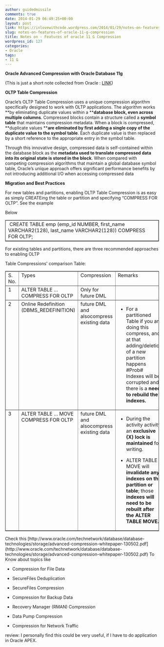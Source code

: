 ```yaml
---
author: guidedmissile
comments: true
date: 2014-01-29 06:49:25+00:00
layout: post
link: https://inlovewithcode.wordpress.com/2014/01/29/notes-on-features-of-oracle-11-g-compression/
slug: notes-on-features-of-oracle-11-g-compression
title: Notes on - Features of oracle 11 G Compression
wordpress_id: 127
categories:
- Oracle
tags:
- 11 G
---
```


**Oracle Advanced Compression with Oracle Database 11g**

(This is just a short note collected from Oracle : [LINK](http://www.oracle.com/technetwork/database/database-technologies/storage/advanced-compression-whitepaper-130502.pdf))

**OLTP Table Compression**

Oracle’s OLTP Table Compression uses a unique compression algorithm specifically designed to work with OLTP applications. The algorithm works **by eliminating duplicate values within a ****database block, even across multiple columns**. Compressed blocks contain a structure called a **symbol table** that maintains compression metadata. When a block is compressed, **duplicate values ****are eliminated by first adding a single copy of the duplicate value to the symbol table**. Each duplicate value is then replaced by a short reference to the appropriate entry in the symbol table.

Through this innovative design, compressed data is self-contained within the database block as the **metadata used to translate compressed data into its original state is stored in the block**. When compared with competing compression algorithms that maintain a global database symbol table, Oracle’s unique approach offers significant performance benefits by not introducing additional I/O when accessing compressed data

**Migration and Best Practices**

For new tables and partitions, enabling OLTP Table Compression is as easy as simply CREATEing the table or partition and specifying “COMPRESS FOR OLTP”. See the example

Below
<table cellpadding="0" cellspacing="0" border="1" >
<tbody >
<tr >

<td width="620" valign="top" > CREATE TABLE emp (emp_id NUMBER, first_name VARCHAR2(128), last_name VARCHAR2(128)) COMPRESS FOR OLTP;
</td>
</tr>
</tbody>
</table>
For existing tables and partitions, there are three recommended approaches to enabling OLTP

Table Compressions' comparison Table:
<table cellpadding="0" width="619" cellspacing="0" border="1" >
<tbody >
<tr >

<td width="61" valign="top" >S. No.
</td>

<td width="132" valign="top" >Types
</td>

<td width="132" valign="top" >Compression
</td>

<td width="294" valign="top" >Remarks
</td>
</tr>
<tr >

<td width="61" valign="top" >1
</td>

<td width="132" valign="top" >ALTER TABLE … COMPRESS FOR OLTP
</td>

<td width="132" valign="top" >Only for future DML
</td>

<td width="294" valign="top" >
</td>
</tr>
<tr >

<td width="61" valign="top" >2
</td>

<td width="132" valign="top" >Online Redefinition (DBMS_REDEFINITION)
</td>

<td width="132" valign="top" >future DML and alsocompress existing data
</td>

<td width="294" valign="top" >



	
  * For a partitioned Table if you are doing this compress, and at that adding/deletion of a new partition happens #Prob# Indexes will be corrupted and there is a **need to rebuild the indexes.**



</td>
</tr>
<tr >

<td width="61" valign="top" >3
</td>

<td width="132" valign="top" >ALTER TABLE … MOVE COMPRESS FOR OLTP
</td>

<td width="132" valign="top" >future DML and alsocompress existing data
</td>

<td width="294" valign="top" >



	
  * During the activity activity an **exclusive (X) lock is maintained** for writing.

	
  * ALTER TABLE MOVE will **invalidate any indexes on the partition or table**; those **indexes will need to be rebuilt after the ALTER TABLE MOVE.**



</td>
</tr>
</tbody>
</table>
Check this [http://www.oracle.com/technetwork/database/database-technologies/storage/advanced-compression-whitepaper-130502.pdf](http://www.oracle.com/technetwork/database/database-technologies/storage/advanced-compression-whitepaper-130502.pdf) To Know about topics like



	
  * Compression for File Data

	
  * SecureFiles Deduplication

	
  * SecureFiles Compression

	
  * Compression for Backup Data

	
  * Recovery Manager (RMAN) Compression

	
  * Data Pump Compression

	
  * Compression for Network Traffic


review: I personally find this could be very useful, if I have to do application in Oracle APEX.
